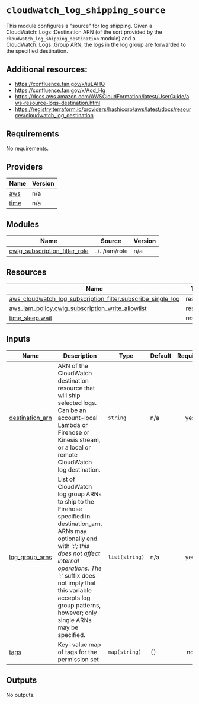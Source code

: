 # `cloudwatch_log_shipping_source`

This module configures a "source" for log shipping. Given a CloudWatch::Logs::Destination ARN (of the sort provided by the `cloudwatch_log_shipping_destination` module) and a CloudWatch::Logs::Group ARN, the logs in the log group are forwarded to the specified destination.

## Additional resources:
- https://confluence.fan.gov/x/iuLAHQ
- https://confluence.fan.gov/x/Acd_Hg
- https://docs.aws.amazon.com/AWSCloudFormation/latest/UserGuide/aws-resource-logs-destination.html
- https://registry.terraform.io/providers/hashicorp/aws/latest/docs/resources/cloudwatch_log_destination

<!-- BEGIN_TF_DOCS -->
## Requirements

No requirements.

## Providers

| Name | Version |
|------|---------|
| <a name="provider_aws"></a> [aws](#provider\_aws) | n/a |
| <a name="provider_time"></a> [time](#provider\_time) | n/a |

## Modules

| Name | Source | Version |
|------|--------|---------|
| <a name="module_cwlg_subscription_filter_role"></a> [cwlg\_subscription\_filter\_role](#module\_cwlg\_subscription\_filter\_role) | ../../iam/role | n/a |

## Resources

| Name | Type |
|------|------|
| [aws_cloudwatch_log_subscription_filter.subscribe_single_log](https://registry.terraform.io/providers/hashicorp/aws/latest/docs/resources/cloudwatch_log_subscription_filter) | resource |
| [aws_iam_policy.cwlg_subscription_write_allowlist](https://registry.terraform.io/providers/hashicorp/aws/latest/docs/resources/iam_policy) | resource |
| [time_sleep.wait](https://registry.terraform.io/providers/hashicorp/time/latest/docs/resources/sleep) | resource |

## Inputs

| Name | Description | Type | Default | Required |
|------|-------------|------|---------|:--------:|
| <a name="input_destination_arn"></a> [destination\_arn](#input\_destination\_arn) | ARN of the CloudWatch destination resource that will ship selected logs. Can be an account-local Lambda or Firehose or Kinesis stream, or a local or remote CloudWatch log destination. | `string` | n/a | yes |
| <a name="input_log_group_arns"></a> [log\_group\_arns](#input\_log\_group\_arns) | List of CloudWatch log group ARNs to ship to the Firehose specified in destination\_arn. ARNs may optionally end with ':*'; this does not affect internal operations. The ':*' suffix does not imply that this variable accepts log group patterns, however; only single ARNs may be specified. | `list(string)` | n/a | yes |
| <a name="input_tags"></a> [tags](#input\_tags) | Key-value map of tags for the permission set | `map(string)` | `{}` | no |

## Outputs

No outputs.
<!-- END_TF_DOCS -->